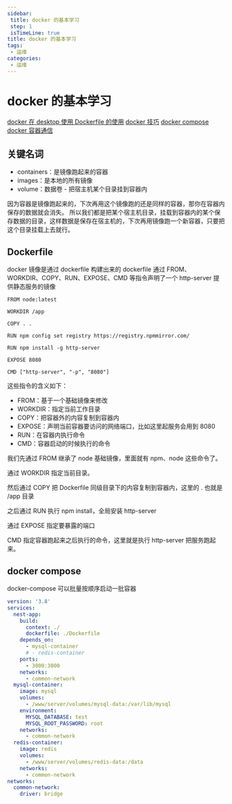 ```yaml
---
sidebar: 
 title: docker 的基本学习
 step: 1
 isTimeLine: true
title: docker 的基本学习
tags:
 - 运维
categories:
 - 运维
---
```


# docker 的基本学习

[docker 在 desktop 使用 ](https://juejin.cn/book/7226988578700525605/section/7227408739827974199)
[Dockerfile 的使用](https://juejin.cn/book/7226988578700525605/section/7236527474555748410)
[docker 技巧](https://juejin.cn/book/7226988578700525605/section/7247104427566792762)
[docker compose](https://juejin.cn/book/7226988578700525605/section/7236156782194720805)
[docker 容器通信](https://juejin.cn/book/7226988578700525605/section/7246374398461280317)


## 关键名词
- containers：是镜像跑起来的容器
- images：是本地的所有镜像
- volume：数据卷 - 把宿主机某个目录挂到容器内

因为容器是镜像跑起来的，下次再用这个镜像跑的还是同样的容器，那你在容器内保存的数据就会消失。
所以我们都是把某个宿主机目录，挂载到容器内的某个保存数据的目录，这样数据是保存在宿主机的，下次再用镜像跑一个新容器，只要把这个目录挂载上去就行。

## Dockerfile
docker 镜像是通过 dockerfile 构建出来的
dockerfile 通过 FROM、WORKDIR、COPY、RUN、EXPOSE、CMD 等指令声明了一个 http-server 提供静态服务的镜像

```arduino
FROM node:latest

WORKDIR /app

COPY . .

RUN npm config set registry https://registry.npmmirror.com/

RUN npm install -g http-server

EXPOSE 8080

CMD ["http-server", "-p", "8080"]

```
这些指令的含义如下：

- FROM：基于一个基础镜像来修改
- WORKDIR：指定当前工作目录
- COPY：把容器外的内容复制到容器内
- EXPOSE：声明当前容器要访问的网络端口，比如这里起服务会用到 8080
- RUN：在容器内执行命令
- CMD：容器启动的时候执行的命令

我们先通过 FROM 继承了 node 基础镜像，里面就有 npm、node 这些命令了。

通过 WORKDIR 指定当前目录。

然后通过 COPY 把 Dockerfile 同级目录下的内容复制到容器内，这里的 . 也就是 /app 目录

之后通过 RUN 执行 npm install，全局安装 http-server

通过 EXPOSE 指定要暴露的端口

CMD 指定容器跑起来之后执行的命令，这里就是执行 http-server 把服务跑起来。

## docker compose
docker-compose 可以批量按顺序启动一批容器
```yaml
version: '3.8'
services:
  nest-app:
    build:
      context: ./
      dockerfile: ./Dockerfile
    depends_on:
      - mysql-container
      # - redis-container
    ports:
      - 3000:3000
    networks:
      - common-network
  mysql-container:
    image: mysql
    volumes:
      - /www/server/volumes/mysql-data:/var/lib/mysql
    environment:
      MYSQL_DATABASE: test
      MYSQL_ROOT_PASSWORD: root
    networks:
      - common-network
  redis-container:
    image: redis
    volumes:
      - /www/server/volumes/redis-data:/data
    networks:
      - common-network
networks:
  common-network:
    driver: bridge

```

